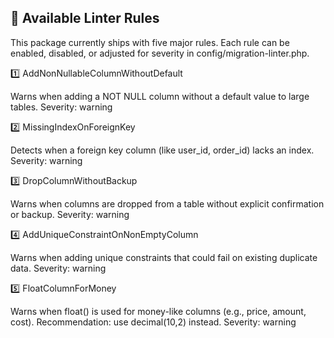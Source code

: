 ## 🧩 Available Linter Rules

This package currently ships with five major rules.
Each rule can be enabled, disabled, or adjusted for severity in config/migration-linter.php.

1️⃣ AddNonNullableColumnWithoutDefault

Warns when adding a NOT NULL column without a default value to large tables.
Severity: warning

2️⃣ MissingIndexOnForeignKey

Detects when a foreign key column (like user_id, order_id) lacks an index.
Severity: warning

3️⃣ DropColumnWithoutBackup

Warns when columns are dropped from a table without explicit confirmation or backup.
Severity: warning

4️⃣ AddUniqueConstraintOnNonEmptyColumn

Warns when adding unique constraints that could fail on existing duplicate data.
Severity: warning

5️⃣ FloatColumnForMoney

Warns when float() is used for money-like columns (e.g., price, amount, cost).
Recommendation: use decimal(10,2) instead.
Severity: warning